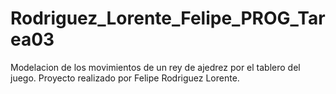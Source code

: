 # Rodriguez_Lorente_Felipe_PROG_Tarea03
Modelacion de los movimientos de un rey de ajedrez por el tablero del juego. Proyecto realizado por Felipe Rodriguez Lorente.
